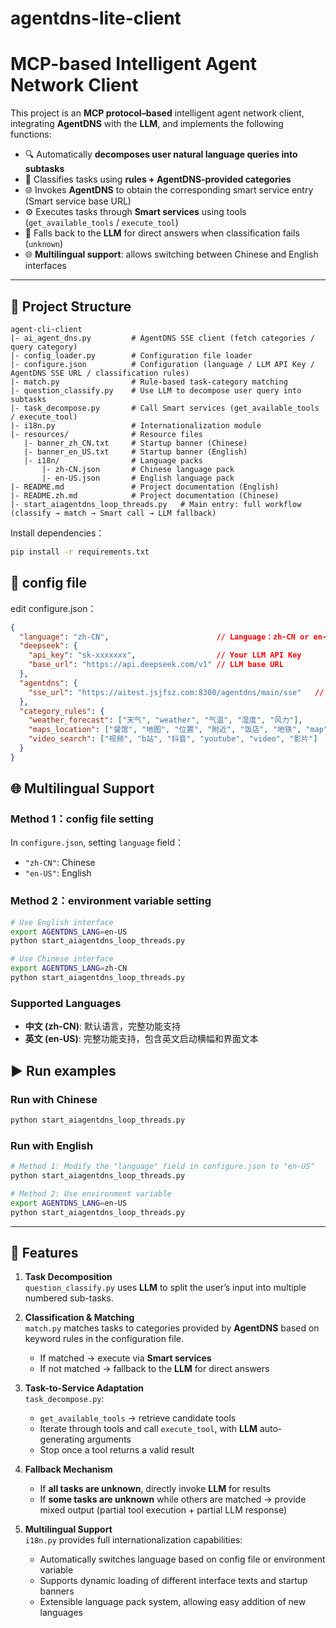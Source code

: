 # agentdns-lite-client

# MCP-based Intelligent Agent Network Client

This project is an **MCP protocol–based** intelligent agent network client, integrating **AgentDNS** with the **LLM**, and implements the following functions:

- 🔍 Automatically **decomposes user natural language queries into subtasks**  
- 📂 Classifies tasks using **rules + AgentDNS-provided categories**  
- 🌐 Invokes **AgentDNS** to obtain the corresponding smart service entry (Smart service base URL)  
- ⚙️ Executes tasks through **Smart services** using tools (`get_available_tools` / `execute_tool`)  
- 🤖 Falls back to the **LLM** for direct answers when classification fails (`unknown`)  
- 🌐 **Multilingual support**: allows switching between Chinese and English interfaces  

---

## 📂 Project Structure
```
agent-cli-client
|- ai_agent_dns.py         # AgentDNS SSE client (fetch categories / query category)
|- config_loader.py        # Configuration file loader
|- configure.json          # Configuration (language / LLM API Key / AgentDNS SSE URL / classification rules)
|- match.py                # Rule-based task-category matching
|- question_classify.py    # Use LLM to decompose user query into subtasks
|- task_decompose.py       # Call Smart services (get_available_tools / execute_tool)
|- i18n.py                 # Internationalization module
|- resources/              # Resource files
   |- banner_zh_CN.txt     # Startup banner (Chinese)
   |- banner_en_US.txt     # Startup banner (English)
   |- i18n/                # Language packs
       |- zh-CN.json       # Chinese language pack
       |- en-US.json       # English language pack
|- README.md               # Project documentation (English)
|- README.zh.md            # Project documentation (Chinese)
|- start_aiagentdns_loop_threads.py   # Main entry: full workflow (classify → match → Smart call → LLM fallback)
```

Install dependencies：
``` bash
pip install -r requirements.txt
```

## 📑 config file
edit configure.json：
``` json
{
  "language": "zh-CN",                        // Language：zh-CN or en-US
  "deepseek": {
    "api_key": "sk-xxxxxxx",                  // Your LLM API Key
    "base_url": "https://api.deepseek.com/v1" // LLM base URL
  },
  "agentdns": {
    "sse_url": "https://aitest.jsjfsz.com:8300/agentdns/main/sse"   // AgentDNS SSE service address
  },
  "category_rules": {
    "weather_forecast": ["天气", "weather", "气温", "湿度", "风力"],
    "maps_location": ["餐馆", "地图", "位置", "附近", "饭店", "地铁", "map"],
    "video_search": ["视频", "b站", "抖音", "youtube", "video", "影片"]
  }
}
```

## 🌐 Multilingual Support

### Method 1：config file setting
In `configure.json`, setting `language` field：
- `"zh-CN"`: Chinese
- `"en-US"`: English

### Method 2：environment variable setting
```bash
# Use English interface
export AGENTDNS_LANG=en-US
python start_aiagentdns_loop_threads.py

# Use Chinese interface
export AGENTDNS_LANG=zh-CN
python start_aiagentdns_loop_threads.py
```

### Supported Languages
- **中文 (zh-CN)**: 默认语言，完整功能支持
- **英文 (en-US)**: 完整功能支持，包含英文启动横幅和界面文本

## ▶️ Run examples

### Run with Chinese
```bash
python start_aiagentdns_loop_threads.py
```

### Run with English
```bash
# Method 1: Modify the "language" field in configure.json to "en-US"
python start_aiagentdns_loop_threads.py

# Method 2: Use environment variable
export AGENTDNS_LANG=en-US
python start_aiagentdns_loop_threads.py
```

---
## 📌 Features

1. **Task Decomposition**  
   `question_classify.py` uses **LLM** to split the user’s input into multiple numbered sub-tasks.

2. **Classification & Matching**  
   `match.py` matches tasks to categories provided by **AgentDNS** based on keyword rules in the configuration file.  
   - If matched → execute via **Smart services**  
   - If not matched → fallback to the **LLM** for direct answers

3. **Task-to-Service Adaptation**  
   `task_decompose.py`:  
   - `get_available_tools` → retrieve candidate tools  
   - Iterate through tools and call `execute_tool`, with **LLM** auto-generating arguments  
   - Stop once a tool returns a valid result

4. **Fallback Mechanism**  
   - If **all tasks are unknown**, directly invoke **LLM** for results  
   - If **some tasks are unknown** while others are matched → provide mixed output (partial tool execution + partial LLM response)

5. **Multilingual Support**  
   `i18n.py` provides full internationalization capabilities:  
   - Automatically switches language based on config file or environment variable  
   - Supports dynamic loading of different interface texts and startup banners  
   - Extensible language pack system, allowing easy addition of new languages

